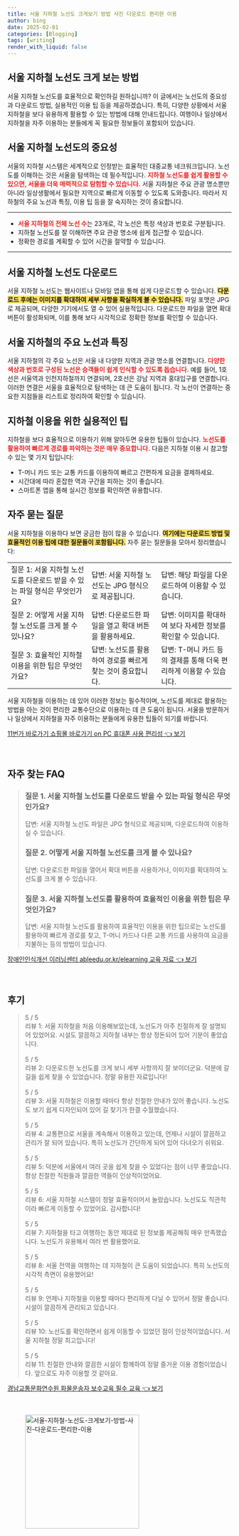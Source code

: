 ```yaml
---
title: 서울 지하철 노선도 크게보기 방법 사진 다운로드 편리한 이용
author: bing
date: 2025-02-01
categories: [Blogging]
tags: [writing]
render_with_liquid: false
---
```



<h2 id='서울_지하철_노선도_크게_보는_방법'>서울 지하철 노선도 크게 보는 방법</h2>

<p>서울 지하철 노선도를 효율적으로 확인하길 원하십니까? 이 글에서는 노선도의 중요성과 다운로드 방법, 실용적인 이용 팁 등을 제공하겠습니다. 특히, 다양한 상황에서 서울 지하철을 보다 유용하게 활용할 수 있는 방법에 대해 안내드립니다. 여행이나 일상에서 지하철을 자주 이용하는 분들에게 꼭 필요한 정보들이 포함되어 있습니다.</p>

<h2 id='서울_지하철_노선도의_중요성'>서울 지하철 노선도의 중요성</h2>

<p>서울의 지하철 시스템은 세계적으로 인정받는 효율적인 대중교통 네크워크입니다. 노선도를 이해하는 것은 서울을 탐색하는 데 필수적입니다. <b><span style="color: #ee2323;">지하철 노선도를 쉽게 활용할 수 있으면, 서울을 더욱 매력적으로 탐험할 수 있습니다.</span></b> 서울 지하철은 주요 관광 명소뿐만 아니라 일상생활에서 필요한 지역으로 빠르게 이동할 수 있도록 도와줍니다. 따라서 지하철의 주요 노선과 특징, 이용 팁 등을 잘 숙지하는 것이 중요합니다.</p>

<hr />

<ul>
    <li><b><span style="color: #ee2323;">서울 지하철의 전체 노선 수</span></b>는 23개로, 각 노선은 특정 색상과 번호로 구분됩니다.</li>
    <li>지하철 노선도를 잘 이해하면 주요 관광 명소에 쉽게 접근할 수 있습니다.</li>
    <li>정확한 경로를 계획할 수 있어 시간을 절약할 수 있습니다.</li>
</ul>

<hr />

<h2 id='서울_지하철_노선도_다운로드'>서울 지하철 노선도 다운로드</h2>

<p>서울 지하철 노선도는 웹사이트나 모바일 앱을 통해 쉽게 다운로드할 수 있습니다. <b><span style="background-color: #ffe066;">다운로드 후에는 이미지를 확대하여 세부 사항을 확실하게 볼 수 있습니다.</span></b> 파일 포맷은 JPG로 제공되며, 다양한 기기에서도 열 수 있어 실용적입니다. 다운로드한 파일을 열면 확대 버튼이 활성화되며, 이를 통해 보다 시각적으로 정확한 정보를 확인할 수 있습니다.</p>

<h2 id='주요_노선과_특징'>서울 지하철의 주요 노선과 특징</h2>

<p>서울 지하철의 각 주요 노선은 서울 내 다양한 지역과 관광 명소를 연결합니다. <b><span style="color: #ee2323;">다양한 색상과 번호로 구성된 노선은 승객들이 쉽게 인식할 수 있도록 돕습니다.</span></b> 예를 들어, 1호선은 서울역과 인천지하철까지 연결되며, 2호선은 강남 지역과 홍대입구를 연결합니다. 이러한 연결은 서울을 효율적으로 탐색하는 데 큰 도움이 됩니다. 각 노선이 연결하는 중요한 지점들을 리스트로 정리하여 확인할 수 있습니다.</p>

<h2 id='지하철_이용을_위한_실용적인_팁'>지하철 이용을 위한 실용적인 팁</h2>

<p>지하철을 보다 효율적으로 이용하기 위해 알아두면 유용한 팁들이 있습니다. <b><span style="color: #ee2323;">노선도를 활용하여 빠르게 경로를 파악하는 것은 매우 중요합니다.</span></b> 다음은 지하철 이용 시 참고할 수 있는 몇 가지 팁입니다:</p>

<ul>
    <li>T-머니 카드 또는 교통 카드를 이용하여 빠르고 간편하게 요금을 결제하세요.</li>
    <li>시간대에 따라 혼잡한 역과 구간을 피하는 것이 좋습니다.</li>
    <li>스마트폰 앱을 통해 실시간 정보를 확인하면 유용합니다.</li>
</ul>

<h2 id='자주_묻는_질문'>자주 묻는 질문</h2>

<p>서울 지하철을 이용하다 보면 궁금한 점이 많을 수 있습니다. <b><span style="background-color: #ffe066;">여기에는 다운로드 방법 및 효율적인 이용 팁에 대한 질문들이 포함됩니다.</span></b> 자주 묻는 질문들을 모아서 정리했습니다:</p>

<table>
    <tr>
        <td>질문 1: 서울 지하철 노선도를 다운로드 받을 수 있는 파일 형식은 무엇인가요?</td>
        <td>답변: 서울 지하철 노선도는 JPG 형식으로 제공됩니다.</td>
        <td>답변: 해당 파일을 다운로드하여 이용할 수 있습니다.</td>
    </tr>
    <tr>
        <td>질문 2: 어떻게 서울 지하철 노선도를 크게 볼 수 있나요?</td>
        <td>답변: 다운로드한 파일을 열고 확대 버튼을 활용하세요.</td>
        <td>답변: 이미지를 확대하여 보다 자세한 정보를 확인할 수 있습니다.</td>
    </tr>
    <tr>
        <td>질문 3: 효율적인 지하철 이용을 위한 팁은 무엇인가요?</td>
        <td>답변: 노선도를 활용하여 경로를 빠르게 찾는 것이 중요합니다.</td>
        <td>답변: T-머니 카드 등의 결제를 통해 더욱 편리하게 이용할 수 있습니다.</td>
    </tr>
</table>

<p>서울 지하철을 이용하는 데 있어 이러한 정보는 필수적이며, 노선도를 제대로 활용하는 방법을 아는 것이 편리한 교통수단으로 이용하는 데 큰 도움이 됩니다. 서울을 방문하거나 일상에서 지하철을 자주 이용하는 분들에게 유용한 팁들이 되기를 바랍니다.</p>


<p><a class="click-button" title="11번가 바로가기 쇼핑몰 바로가기 on PC 휴대폰 사용 편리성" href="https://purplelist.github.io/posts/11%EB%B2%88%EA%B0%80-%EB%B0%94%EB%A1%9C%EA%B0%80%EA%B8%B0-%EC%87%BC%ED%95%91%EB%AA%B0-%EB%B0%94%EB%A1%9C%EA%B0%80%EA%B8%B0-on-PC-%ED%9C%B4%EB%8C%80%ED%8F%B0-%EC%82%AC%EC%9A%A9-%ED%8E%B8%EB%A6%AC%EC%84%B1/" rel="dofollow">11번가 바로가기 쇼핑몰 바로가기 on PC 휴대폰 사용 편리성 👈 보기</a></p><br>
<h2 id='자주_찾는_FAQ'>자주 찾는 FAQ</h2>
<div itemscope="" itemtype="https://schema.org/FAQPage"> 
<blockquote> 
<div itemscope="" itemprop="mainEntity" itemtype="https://schema.org/Question"> 
<h3 itemprop="name">질문 1. 서울 지하철 노선도를 다운로드 받을 수 있는 파일 형식은 무엇인가요?</h3> 
<div itemscope="" itemprop="acceptedAnswer" itemtype="https://schema.org/Answer"> 
<span itemprop="text"> 
<p>답변: 서울 지하철 노선도 파일은 JPG 형식으로 제공되며, 다운로드하여 이용하실 수 있습니다.</p> 
</span> 
</div> 
</div> 
<div itemscope="" itemprop="mainEntity" itemtype="https://schema.org/Question"> 
<h3 itemprop="name">질문 2. 어떻게 서울 지하철 노선도를 크게 볼 수 있나요?</h3> 
<div itemscope="" itemprop="acceptedAnswer" itemtype="https://schema.org/Answer"> 
<span itemprop="text"> 
<p>답변: 다운로드한 파일을 열어서 확대 버튼을 사용하거나, 이미지를 확대하여 노선도를 크게 볼 수 있습니다.</p> 
</span> 
</div> 
</div> 
<div itemscope="" itemprop="mainEntity" itemtype="https://schema.org/Question"> 
<h3 itemprop="name">질문 3. 서울 지하철 노선도를 활용하여 효율적인 이용을 위한 팁은 무엇인가요?</h3> 
<div itemscope="" itemprop="acceptedAnswer" itemtype="https://schema.org/Answer"> 
<span itemprop="text"> 
<p>답변: 서울 지하철 노선도를 활용하여 효율적인 이용을 위한 팁으로는 노선도를 활용하여 빠르게 경로를 찾고, T-머니 카드나 다른 교통 카드를 사용하여 요금을 지불하는 등의 방법이 있습니다.</p> 
</span> 
</div> 
</div> 
</blockquote> 
</div>
<p><a class="click-button" title="장애인인식개선 이러닝센터 ableedu.or.kr/elearning 교육 자료" href="https://purplelist.github.io/posts/%EC%9E%A5%EC%95%A0%EC%9D%B8%EC%9D%B8%EC%8B%9D%EA%B0%9C%EC%84%A0-%EC%9D%B4%EB%9F%AC%EB%8B%9D%EC%84%BC%ED%84%B0-ableedu.or.krelearning-%EA%B5%90%EC%9C%A1-%EC%9E%90%EB%A3%8C/" rel="dofollow">장애인인식개선 이러닝센터 ableedu.or.kr/elearning 교육 자료 👈 보기</a></p><br>
<h2 id='후기'>후기</h2>
<div itemscope itemtype="https://schema.org/Product">
  <blockquote>
  <div itemprop="review" itemscope itemtype="https://schema.org/Review">
      <div itemprop="reviewRating" itemscope itemtype="https://schema.org/Rating"> <span itemprop="ratingValue">5</span> / <span itemprop="bestRating">5</span> </div>
      <span itemprop="reviewBody">리뷰 1: 서울 지하철을 처음 이용해보았는데, 노선도가 아주 친절하게 잘 설명되어 있었어요. 시설도 깔끔하고 지하철 내부는 항상 정돈되어 있어 기분이 좋았습니다.</span>
  </div>
  <br>
  <div itemprop="review" itemscope itemtype="https://schema.org/Review">
      <div itemprop="reviewRating" itemscope itemtype="https://schema.org/Rating"> <span itemprop="ratingValue">5</span> / <span itemprop="bestRating">5</span> </div>
      <span itemprop="reviewBody">리뷰 2: 다운로드한 노선도를 크게 보니 세부 사항까지 잘 보이더군요. 덕분에 갈 길을 쉽게 찾을 수 있었습니다. 정말 유용한 자료입니다!</span>
  </div>
  <br>
  <div itemprop="review" itemscope itemtype="https://schema.org/Review">
      <div itemprop="reviewRating" itemscope itemtype="https://schema.org/Rating"> <span itemprop="ratingValue">5</span> / <span itemprop="bestRating">5</span> </div>
      <span itemprop="reviewBody">리뷰 3: 서울 지하철은 이용할 때마다 항상 친절한 안내가 있어 좋습니다. 노선도도 보기 쉽게 디자인되어 있어 길 찾기가 한결 수월했습니다.</span>
  </div>
  <br>
  <div itemprop="review" itemscope itemtype="https://schema.org/Review">
      <div itemprop="reviewRating" itemscope itemtype="https://schema.org/Rating"> <span itemprop="ratingValue">5</span> / <span itemprop="bestRating">5</span> </div>
      <span itemprop="reviewBody">리뷰 4: 교통편으로 서울을 계속해서 이용하고 있는데, 언제나 시설이 깔끔하고 관리가 잘 되어 있습니다. 특히 노선도가 간단하게 되어 있어 다녀오기 쉬워요.</span>
  </div>
  <br>
  <div itemprop="review" itemscope itemtype="https://schema.org/Review">
      <div itemprop="reviewRating" itemscope itemtype="https://schema.org/Rating"> <span itemprop="ratingValue">5</span> / <span itemprop="bestRating">5</span> </div>
      <span itemprop="reviewBody">리뷰 5: 덕분에 서울에서 여러 곳을 쉽게 찾을 수 있었다는 점이 너무 좋았습니다. 항상 친절한 직원들과 깔끔한 역들이 인상적이었어요.</span>
  </div>
  <br>
  <div itemprop="review" itemscope itemtype="https://schema.org/Review">
      <div itemprop="reviewRating" itemscope itemtype="https://schema.org/Rating"> <span itemprop="ratingValue">5</span> / <span itemprop="bestRating">5</span> </div>
      <span itemprop="reviewBody">리뷰 6: 서울 지하철 시스템이 정말 효율적이어서 놀랐습니다. 노선도도 직관적이라 빠르게 이동할 수 있었어요. 감사합니다!</span>
  </div>
  <br>
  <div itemprop="review" itemscope itemtype="https://schema.org/Review">
      <div itemprop="reviewRating" itemscope itemtype="https://schema.org/Rating"> <span itemprop="ratingValue">5</span> / <span itemprop="bestRating">5</span> </div>
      <span itemprop="reviewBody">리뷰 7: 지하철을 타고 여행하는 동안 제대로 된 정보를 제공해줘 매우 만족했습니다. 노선도가 유용해서 여러 번 활용했어요.</span>
  </div>
  <br>
  <div itemprop="review" itemscope itemtype="https://schema.org/Review">
      <div itemprop="reviewRating" itemscope itemtype="https://schema.org/Rating"> <span itemprop="ratingValue">5</span> / <span itemprop="bestRating">5</span> </div>
      <span itemprop="reviewBody">리뷰 8: 서울 전역을 여행하는 데 지하철이 큰 도움이 되었습니다. 특히 노선도의 시각적 측면이 유용했어요!</span>
  </div>
  <br>
  <div itemprop="review" itemscope itemtype="https://schema.org/Review">
      <div itemprop="reviewRating" itemscope itemtype="https://schema.org/Rating"> <span itemprop="ratingValue">5</span> / <span itemprop="bestRating">5</span> </div>
      <span itemprop="reviewBody">리뷰 9: 언제나 지하철을 이용할 때마다 편리하게 다닐 수 있어서 정말 좋습니다. 시설이 깔끔하게 관리되고 있습니다.</span>
  </div>
  <br>
  <div itemprop="review" itemscope itemtype="https://schema.org/Review">
      <div itemprop="reviewRating" itemscope itemtype="https://schema.org/Rating"> <span itemprop="ratingValue">5</span> / <span itemprop="bestRating">5</span> </div>
      <span itemprop="reviewBody">리뷰 10: 노선도를 확인하면서 쉽게 이동할 수 있었던 점이 인상적이었습니다. 서울 지하철 정말 최고입니다!</span>
  </div>
  <br>
  <div itemprop="review" itemscope itemtype="https://schema.org/Review">
      <div itemprop="reviewRating" itemscope itemtype="https://schema.org/Rating"> <span itemprop="ratingValue">5</span> / <span itemprop="bestRating">5</span> </div>
      <span itemprop="reviewBody">리뷰 11: 친절한 안내와 깔끔한 시설이 함께하여 정말 즐거운 이용 경험이었습니다. 앞으로도 자주 이용할 것 같아요.</span>
  </div>
  </blockquote>
</div>
<p><a class="click-button" title="경남교통문화연수원 화물운송자 보수교육 필수 교육" href="https://purplelist.github.io/posts/%EA%B2%BD%EB%82%A8%EA%B5%90%ED%86%B5%EB%AC%B8%ED%99%94%EC%97%B0%EC%88%98%EC%9B%90-%ED%99%94%EB%AC%BC%EC%9A%B4%EC%86%A1%EC%9E%90-%EB%B3%B4%EC%88%98%EA%B5%90%EC%9C%A1-%ED%95%84%EC%88%98-%EA%B5%90%EC%9C%A1/" rel="dofollow">경남교통문화연수원 화물운송자 보수교육 필수 교육 👈 보기</a></p><br>
<figure class="image"><img src="https://purplelist.github.io/assets/img/thumbnail/서울-지하철-노선도-크게보기-방법-사진-다운로드-편리한-이용.webp" alt="서울-지하철-노선도-크게보기-방법-사진-다운로드-편리한-이용" width="256" height="256"></figure>